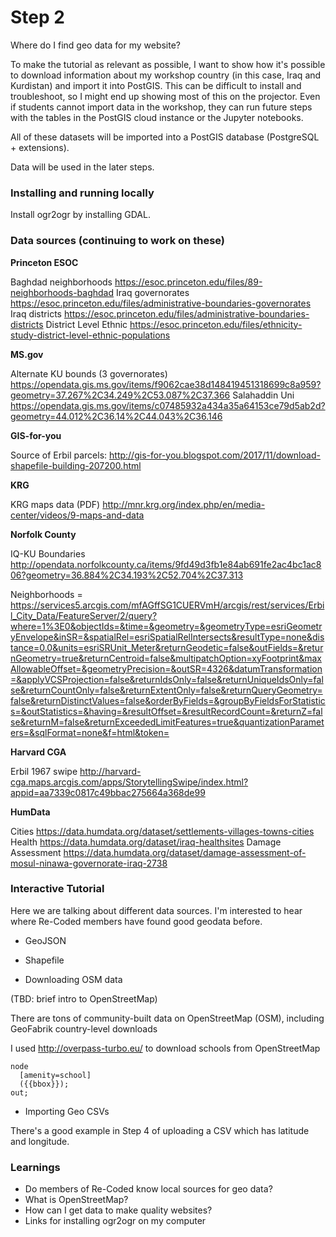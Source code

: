 # Step 2

Where do I find geo data for my website?

To make the tutorial as relevant as possible, I want to show how it's possible to
download information about my workshop country (in this case, Iraq and Kurdistan) and import it into PostGIS.  This can be difficult to install and troubleshoot, so I might end up showing most of this on the projector. Even if students cannot import data in the workshop, they can run future steps with the tables in the PostGIS cloud instance or the Jupyter notebooks.

All of these datasets will be imported into a PostGIS database (PostgreSQL + extensions).

Data will be used in the later steps.

### Installing and running locally

Install ogr2ogr by installing GDAL.

### Data sources (continuing to work on these)

**Princeton ESOC**

Baghdad neighborhoods https://esoc.princeton.edu/files/89-neighborhoods-baghdad
Iraq governorates https://esoc.princeton.edu/files/administrative-boundaries-governorates
Iraq districts https://esoc.princeton.edu/files/administrative-boundaries-districts
District Level Ethnic https://esoc.princeton.edu/files/ethnicity-study-district-level-ethnic-populations

**MS.gov**

Alternate  KU bounds (3 governorates) https://opendata.gis.ms.gov/items/f9062cae38d148419451318699c8a959?geometry=37.267%2C34.249%2C53.087%2C37.366
Salahaddin Uni https://opendata.gis.ms.gov/items/c07485932a434a35a64153ce79d5ab2d?geometry=44.012%2C36.14%2C44.043%2C36.146

**GIS-for-you**

Source of Erbil parcels: http://gis-for-you.blogspot.com/2017/11/download-shapefile-building-207200.html

**KRG**

KRG maps data (PDF) http://mnr.krg.org/index.php/en/media-center/videos/9-maps-and-data

**Norfolk County**

IQ-KU Boundaries http://opendata.norfolkcounty.ca/items/9fd49d3fb1e84ab691fe2ac4bc1ac806?geometry=36.884%2C34.193%2C52.704%2C37.313

Neighborhoods = https://services5.arcgis.com/mfAGffSG1CUERVmH/arcgis/rest/services/Erbil_City_Data/FeatureServer/2/query?where=1%3E0&objectIds=&time=&geometry=&geometryType=esriGeometryEnvelope&inSR=&spatialRel=esriSpatialRelIntersects&resultType=none&distance=0.0&units=esriSRUnit_Meter&returnGeodetic=false&outFields=&returnGeometry=true&returnCentroid=false&multipatchOption=xyFootprint&maxAllowableOffset=&geometryPrecision=&outSR=4326&datumTransformation=&applyVCSProjection=false&returnIdsOnly=false&returnUniqueIdsOnly=false&returnCountOnly=false&returnExtentOnly=false&returnQueryGeometry=false&returnDistinctValues=false&orderByFields=&groupByFieldsForStatistics=&outStatistics=&having=&resultOffset=&resultRecordCount=&returnZ=false&returnM=false&returnExceededLimitFeatures=true&quantizationParameters=&sqlFormat=none&f=html&token=

**Harvard CGA**

Erbil 1967 swipe http://harvard-cga.maps.arcgis.com/apps/StorytellingSwipe/index.html?appid=aa7339c0817c49bbac275664a368de99

**HumData**

Cities https://data.humdata.org/dataset/settlements-villages-towns-cities
Health https://data.humdata.org/dataset/iraq-healthsites
Damage Assessment https://data.humdata.org/dataset/damage-assessment-of-mosul-ninawa-governorate-iraq-2738

### Interactive Tutorial

Here we are talking about different data sources. I'm interested to hear where
Re-Coded members have found good geodata before.

- GeoJSON

- Shapefile

- Downloading OSM data

(TBD: brief intro to OpenStreetMap)

There are tons of community-built data on OpenStreetMap (OSM), including GeoFabrik
country-level downloads

I used http://overpass-turbo.eu/ to download schools from OpenStreetMap

```
node
  [amenity=school]
  ({{bbox}});
out;
```

- Importing Geo CSVs

There's a good example in Step 4 of uploading a CSV which has latitude and longitude.

### Learnings

- Do members of Re-Coded know local sources for geo data?
- What is OpenStreetMap?
- How can I get data to make quality websites?
- Links for installing ogr2ogr on my computer
